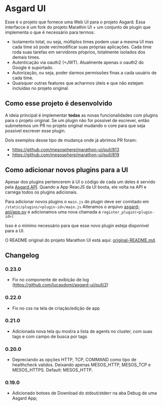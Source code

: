 # Asgard UI

Esse é o projeto que fornece uma Web UI para o projeto Asgard. Essa interfacce é um fork do projeto Marathin UI + um conjunto de plugin
que implementa o que é necessário para termos:

* Isolamento total, ou seja, múltiplos times podem usar a mesma UI mas cada time só pode ver/modificar suas próprias aplicações. Cada time roda suas tarefas em servidores pŕoprios, totalmente isolados dos demais times.
* Autenticação via oauth2 (+JWT). Atualmente apenas o oauth2 do Google é suportado.
* Autorização, ou seja, poder darmos permissões finas a cada usuário de cada time.
* Quaisquer outras features que acharmos úteis e que não estejam incluídas no projeto original.

## Como esse projeto é desenvolvido

A ideia principal é implementar **todas** as novas funcionalidades com plugins para o projeto original. Se um plugin não for possível de escrever, então submetemos um PR no projeto
original mudando o core para que seja possível escrever esse plugin.

Dois exemplos desse tipo de mudança onde já abrimos PR foram:

* https://github.com/mesosphere/marathon-ui/pull/813
* https://github.com/mesosphere/marathon-ui/pull/819


## Como adicionar novos plugins para a UI

Apesar dos plugins pertencerem à UI o código de cada um deles é servido pela [Asgard API](https://github.com/B2W-BIT/asgard-api/). Quando a App ReacJS da UI boota,
ele volta na API e carrega todos os plugins adicionais.


Para adicionar novos plugins o `main.js` do plugin deve ser comitado em `/static/plugins/<plugin-id>/main.js`
Alteramos o arquivo [asgard-api/app.py](https://github.com/B2W-BIT/asgard-api/blob/master/hollowman/app.py#L88) e adicionamos uma nova chamada a `register_plugin(<plugin-id>)`

Isso é o mínimo necessário para que esse novo plugin esteja disponível para a UI.


O README original do projeto Marathon UI está aqui: [original-README.md](original-README.md).

## Changelog

### 0.23.0
 * Fix no componente de exibição de log (https://github.com/lucasdomi/asgard-ui/pull/2)

### 0.22.0
 * Fix no css na tela de criação/edição de app

### 0.21.0
 * Adicionada nova tela qu mostra a lista de agents no cluster, com suas tags e com campo de busca por tags

### 0.20.0
 * Depreciando as opções HTTP, TCP, COMMAND como tipo de healthcheck validos. Deixando apenas MESOS_HTTP, MESOS_TCP e MESOS_HTTPS. Default: MESOS_HTTP.

### 0.19.0

 * Adicionado botoes de Download do stdout/stderr na aba Debug de uma Asgard App;
